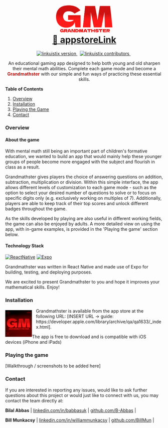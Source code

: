 <!-- 
bugfixes todo -
- addition hard mode - not aligning properly on ipad (swap first and second num?)
- ... -->

<!-- Solution with regex -->
<!-- const [fieldInput, setFieldInput] = useState('')

onChangeText = {(input) => {
                    const changeText = (input) => {
                      let newText = input.replace(/[^0-9]+/, '')
                      setFieldInput(newText)
                    }
                    changeText(input)
                  }}
                  value={fieldInput} -->

<!-- HEADER -->
<h1 align="center">
  <img alt="Grandmathster logo" src="./assets/documentation/img/grandmathsterLogo.png" width=180/><br/>
  <a href="INSERTLINK">🔗 appstoreLink</a>
</h1>

<!-- BADGES -->
<p align="center">
<a href="">
<img src="https://img.shields.io/badge/Version-1.0-00ADD8?style=for-the-badge" alt="linkuistix version" />
</a>&nbsp;
<a href="">
<img src="https://img.shields.io/badge/Contributors-2-success?style=for-the-badge&logo=none" alt="linkuistix contributors" />
</a>&nbsp;
</p>

<!-- BRIEF DESCRIPTION -->
<p align="center">
An educational gaming app designed to help both young and old sharpen their mental math abilities. Complete each game mode and become a <b style="color:#B8100F">Grandmathster</b> with our simple and fun ways of practicing these essential skills.
</p>

<!-- TABLE OF CONTENTS -->
  <summary>
  <b>Table of Contents</b>
  </summary>
  <ol>
    <li>
      <a href="#overview">Overview</a>
    </li>
    <li>
      <a href="#installation">Installation</a>
    </li>
    <li><a href="#playing-the-game">Playing the Game</a></li>
    <li><a href="#contact">Contact</a></li>
  </ol>

### Overview

#### About the game

With mental math still being an important part of children's formative education, we wanted to build an app that would mainly help these younger groups of people become more engaged with the subject and flourish in class as a result.

Grandmathster gives players the choice of answering questions on addition, subtraction, multiplication or division. Within this simple interface, the app allows different levels of customization to each game mode - such as the option to select your desired number of questions to solve or to focus on specific digits only (e.g. exclusively working on multiples of 7). Additionally, players are able to keep track of their top scores and unlock different badges throughout the game.

As the skills developed by playing are also useful in different working fields, the game can also be enjoyed by adults. A more detailed view on using the app, with in-game examples, is provided in the 'Playing the game' section below.


#### Technology Stack

[![ReactNative][ReactNative]][ReactNative-url]  [![Expo][Expo]][Expo-url]

Grandmathster was written in React Native and made use of Expo for building, testing, and deploying purposes.

We are excited to present Grandmathster to you and hope it improves your mathematical skills. Enjoy!

### Installation

<a href="INSERTURL"><img style="vertical-align:top; margin-top: 0.45em" align="left" alt="Grandmathster logo" src="./assets/documentation/img/grandmathsterLogoApp.jpg" width=85/></a>

<p style="margin-left:7em">
Grandmathster is available from the app store at the following URL:  
[INSERT URL -> guide: https://developer.apple.com/library/archive/qa/qa1633/_index.html].
</p>
<p>
The app is free to download and is compatible with iOS devices (iPhone and iPads)</p>

### Playing the game

<!-- TODO ADD SCREENSHOTS AND DETAILS OF ACCEPTED USER INPUTS -->
[Walkthrough / screenshots to be added here]

### Contact

If you are interested in reporting any issues, would like to ask further questions about this project or would just like to connect with us, you may contact the team directly at:

**Bilal Abbas**
| [linkedin.com/in/babbasuk](https://linkedin.com/in/babbasuk) | [github.com/B-Abbas](https://github.com/B-Abbas) |

**Bill Munkacsy**
| [linkedin.com/in/williammunkacsy](https://linkedin.com/in/williammunkacsy) | [github.com/BillMun](https://github.com/BillMun) |

<!-- VARS -->

[ReactNative]: https://img.shields.io/badge/react_native-%2320232a.svg?style=for-the-badge&logo=react&logoColor=%2361DAFB
[ReactNative-url]: https://reactnative.dev/

[Expo]: https://img.shields.io/badge/expo-1C1E24?style=for-the-badge&logo=expo&logoColor=#D04A37
[Expo-url]: https://expo.dev/